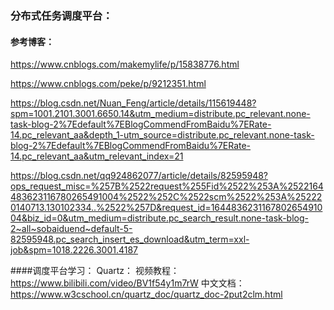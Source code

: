 ### 分布式任务调度平台：

#### 参考博客：
https://www.cnblogs.com/makemylife/p/15838776.html

https://www.cnblogs.com/peke/p/9212351.html

https://blog.csdn.net/Nuan_Feng/article/details/115619448?spm=1001.2101.3001.6650.14&utm_medium=distribute.pc_relevant.none-task-blog-2%7Edefault%7EBlogCommendFromBaidu%7ERate-14.pc_relevant_aa&depth_1-utm_source=distribute.pc_relevant.none-task-blog-2%7Edefault%7EBlogCommendFromBaidu%7ERate-14.pc_relevant_aa&utm_relevant_index=21

https://blog.csdn.net/qq924862077/article/details/82595948?ops_request_misc=%257B%2522request%255Fid%2522%253A%2522164483623116780265491004%2522%252C%2522scm%2522%253A%252220140713.130102334..%2522%257D&request_id=164483623116780265491004&biz_id=0&utm_medium=distribute.pc_search_result.none-task-blog-2~all~sobaiduend~default-5-82595948.pc_search_insert_es_download&utm_term=xxl-job&spm=1018.2226.3001.4187

####调度平台学习：
Quartz：
视频教程：https://www.bilibili.com/video/BV1f54y1m7rW
中文文档：https://www.w3cschool.cn/quartz_doc/quartz_doc-2put2clm.html
